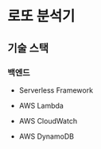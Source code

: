 
# 로또 분석기



## 기술 스택

### 백엔드

- Serverless Framework

- AWS Lambda

- AWS CloudWatch

- AWS DynamoDB

